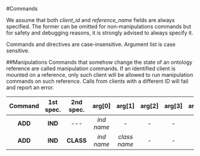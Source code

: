 #Commands

We assume that both *client_id* and *reference_name* fields are always specified.
The former can be omitted for non-manipulations commands but for safety 
and debugging reasons, it is strongly advised to always specify it.

Commands and directives are case-insensitive. Argument list is case sensitive.

##Manipulations
Commands that somehow change the state of an ontology reference are called
manipulation commands. If an identified client is mounted on a reference,
only such client will be allowed to run manipulation commands on such 
reference. Calls from clients with a different ID will fail and report an
error.

| Command | 1st spec. | 2nd spec. | arg[0] | arg[1] | arg[2] | arg[3] | arg[4] |
| :-----: | :-------: | :-------: | :----: | :----: | :----: | :----: | :----: |
| **ADD** | **IND**   | ---       | *ind name* | - | - | - | - |
| **ADD** | **IND**   | **CLASS** | *ind name* | *class name* | - | - | - | 